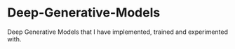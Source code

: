 # Deep-Generative-Models
Deep Generative Models that I have implemented, trained and experimented with.
